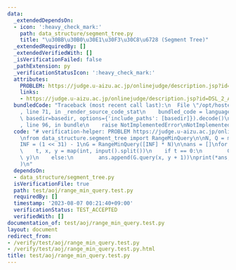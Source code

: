 ```yaml
---
data:
  _extendedDependsOn:
  - icon: ':heavy_check_mark:'
    path: data_structure/segment_tree.py
    title: "\u30BB\u30B0\u30E1\u30F3\u30C8\u6728 (Segment Tree)"
  _extendedRequiredBy: []
  _extendedVerifiedWith: []
  _isVerificationFailed: false
  _pathExtension: py
  _verificationStatusIcon: ':heavy_check_mark:'
  attributes:
    PROBLEM: https://judge.u-aizu.ac.jp/onlinejudge/description.jsp?id=DSL_2_A
    links:
    - https://judge.u-aizu.ac.jp/onlinejudge/description.jsp?id=DSL_2_A
  bundledCode: "Traceback (most recent call last):\n  File \"/opt/hostedtoolcache/PyPy/3.7.13/x64/site-packages/onlinejudge_verify/documentation/build.py\"\
    , line 71, in _render_source_code_stat\n    bundled_code = language.bundle(stat.path,\
    \ basedir=basedir, options={'include_paths': [basedir]}).decode()\n  File \"/opt/hostedtoolcache/PyPy/3.7.13/x64/site-packages/onlinejudge_verify/languages/python.py\"\
    , line 96, in bundle\n    raise NotImplementedError\nNotImplementedError\n"
  code: "# verification-helper: PROBLEM https://judge.u-aizu.ac.jp/onlinejudge/description.jsp?id=DSL_2_A\n\
    \nfrom data_structure.segment_tree import RangeMinQuery\n\nN, Q = map(int, input().split())\n\
    INF = (1 << 31) - 1\nG = RangeMinQuery([INF] * N)\n\nans = []\nfor _ in range(Q):\n\
    \    t, x, y = map(int, input().split())\n    if t == 0:\n        G.update(x,\
    \ y)\n    else:\n        ans.append(G.query(x, y + 1))\nprint(*ans, sep=\"\\n\"\
    )\n"
  dependsOn:
  - data_structure/segment_tree.py
  isVerificationFile: true
  path: test/aoj/range_min_query.test.py
  requiredBy: []
  timestamp: '2023-08-07 00:21:40+09:00'
  verificationStatus: TEST_ACCEPTED
  verifiedWith: []
documentation_of: test/aoj/range_min_query.test.py
layout: document
redirect_from:
- /verify/test/aoj/range_min_query.test.py
- /verify/test/aoj/range_min_query.test.py.html
title: test/aoj/range_min_query.test.py
---
```

